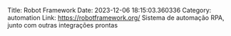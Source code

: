 Title: Robot Framework
Date: 2023-12-06 18:15:03.360336
Category: automation
Link: https://robotframework.org/
Sistema de automação RPA, junto com outras integrações prontas
